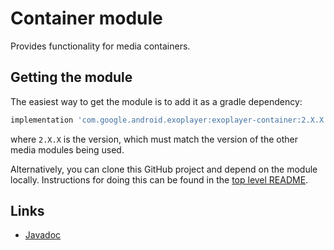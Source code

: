 # Container module

Provides functionality for media containers.

## Getting the module

The easiest way to get the module is to add it as a gradle dependency:

```gradle
implementation 'com.google.android.exoplayer:exoplayer-container:2.X.X'
```

where `2.X.X` is the version, which must match the version of the other media
modules being used.

Alternatively, you can clone this GitHub project and depend on the module
locally. Instructions for doing this can be found in the [top level README][].

[top level README]: https://github.com/google/ExoPlayer/blob/release-v2/README.md

## Links

*   [Javadoc][]

[Javadoc]: https://exoplayer.dev/doc/reference/index.html

